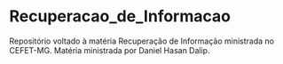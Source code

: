 # Recuperacao_de_Informacao
Repositório voltado à matéria Recuperação de Informação ministrada no CEFET-MG. Matéria ministrada por Daniel Hasan Dalip.

